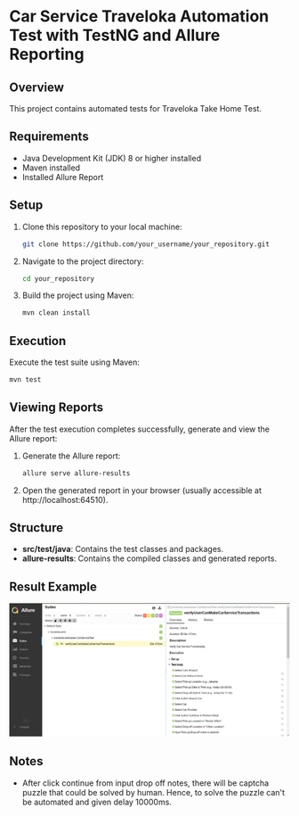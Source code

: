 # Car Service Traveloka Automation Test with TestNG and Allure Reporting

## Overview
This project contains automated tests for Traveloka Take Home Test.

## Requirements
- Java Development Kit (JDK) 8 or higher installed
- Maven installed
- Installed Allure Report

## Setup
1. Clone this repository to your local machine:

    ```bash
    git clone https://github.com/your_username/your_repository.git
    ```

2. Navigate to the project directory:

    ```bash
    cd your_repository
    ```

3. Build the project using Maven:

    ```bash
    mvn clean install
    ```

## Execution
Execute the test suite using Maven:

```bash
mvn test
```

## Viewing Reports
After the test execution completes successfully, generate and view the Allure report:

1. Generate the Allure report:

    ```bash
    allure serve allure-results
    ```

2. Open the generated report in your browser (usually accessible at http://localhost:64510).

## Structure
- **src/test/java**: Contains the test classes and packages.
- **allure-results**: Contains the compiled classes and generated reports.

## Result Example
![Sample Report](img.png)

## Notes
- After click continue from input drop off notes, there will be captcha puzzle that could be solved by human. Hence, to solve the puzzle can't be automated and given delay 10000ms.
